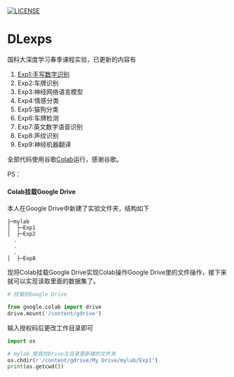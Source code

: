 [![LICENSE](https://img.shields.io/badge/license-Anti%20996-blue.svg)](https://github.com/996icu/996.ICU/blob/master/LICENSE)
# DLexps
国科大深度学习春季课程实验，已更新的内容有
1. [Exp1:手写数字识别](https://github.com/dorianxiao/DLexp/tree/master/Exp1:手写数字识别)
2. Exp2:车牌识别
3. Exp3:神经网络语言模型
4. Exp4:情感分类
5. Exp5:猫狗分类
6. Exp6:车牌检测
7. Exp7:英文数字语音识别
8. Exp8:声纹识别
9. Exp9:神经机器翻译

全部代码使用谷歌[Colab](https://colab.research.google.com/)运行，感谢谷歌。

PS：     
#### Colab挂载Google Drive
本人在Google Drive中新建了实验文件夹，结构如下
```
├─mylab
│  ├─Exp1
│  ├─Exp2
  .
  .
  .
│  ├─Exp8
```
现将Colab挂载Google Drive实现Colab操作Google Drive里的文件操作，接下来就可以实现读取里面的数据集了。
```py
# 挂载到Google Drive

from google.colab import drive
drive.mount('/content/gdrive')
```
输入授权码后更改工作目录即可
```py
import os

# mylab 是我在Drive主目录里新建的文件夹
os.chdir(r'/content/gdrive/My Drive/mylab/Exp1')
print(os.getcwd())
```
